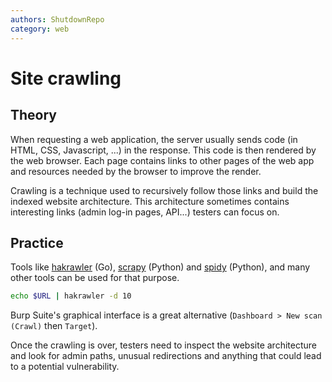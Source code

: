 ```yaml
---
authors: ShutdownRepo
category: web
---
```


# Site crawling

## Theory

When requesting a web application, the server usually sends code (in HTML, CSS, Javascript, ...) in the response. This code is then rendered by the web browser. Each page contains links to other pages of the web app and resources needed by the browser to improve the render.

Crawling is a technique used to recursively follow those links and build the indexed website architecture. This architecture sometimes contains interesting links (admin log-in pages, API...) testers can focus on.

## Practice

Tools like [hakrawler](https://github.com/hakluke/hakrawler) (Go), [scrapy](https://scrapy.org/) (Python) and [spidy](https://github.com/rivermont/spidy) (Python), and many other tools can be used for that purpose.


```bash
echo $URL | hakrawler -d 10
```


Burp Suite's graphical interface is a great alternative (`Dashboard > New scan (Crawl)` then `Target`).

Once the crawling is over, testers need to inspect the website architecture and look for admin paths, unusual redirections and anything that could lead to a potential vulnerability.